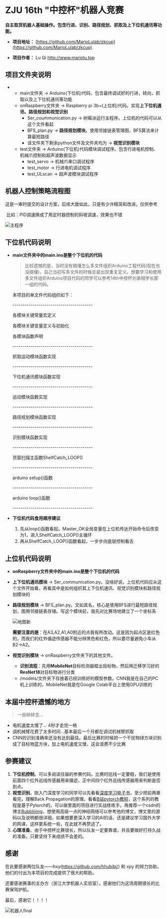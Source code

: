 # ZJU 16th "中控杯"机器人竞赛

**自主取货机器人基础操作。包含行进、识别、路径规划、抓取及上下位机通讯等功能。**

- **项目地址：** [https://github.com/MarioLulab/zkcup](https://github.com/MarioLulab/zkcup)

- **项目作者：** Lu Qi http://www.mariolu.top

## 项目文件夹说明

- * main文件夹 -> Arduino(下位机)代码，包含最终调试好的行进，转向，抓取以及上下位机通讯等功能
  * onRaspberry文件夹 -> Raspberry pi 3b+(上位机)代码。实现**上下位机通讯、路径规划和视觉识别**
    * Ser_coummunication.py -> 树莓派运行主程序。上位机的代码可以从这个文件看起
    * BFS_plan.py -> **路径规划模块**。使用邻接链表管理图，BFS算法来计算最短路径
    * 该文件夹下剩余python文件及文件夹均为 -> **视觉识别模块**
  * test文件夹 -> Arduino(下位机)代码模块调试程序。包含行进电机控制、机械爪控制和超声波数据显示
    * test_servo -> 机械爪串口调试程序
    * test_motor -> 行进电机调试程序
    * test_ULscan -> 超声波模块调试程序

## 机器人控制策略流程图

​		这是一审时提交的设计方案，后续大致如此，只是有少许精简和改进。仅供参考

​		比如：PID调速换成了用定时器控制的斜坡调速，效果也不错

![主程序](./主程序.png)

## 下位机代码说明

* **main文件夹中的main.ino是整个下位机的代码**

  > 比较遗憾的是，当时没有搞懂怎么多文件组织Arduino工程代码(现在也没搞懂)，自己当初写多文件的时候总是出现重复定义。想要学习和使用多文件组织Arduino项目代码的同学可以参考14th中控杯刘承相学长那一组的代码。

  本项目的单文件代码组织如下：

  \----------------------------------------

  各模块关键常量宏定义

  各模块关键变量定义与初始化

  各模块函数声明

  \----------------------------------------

  抓取运动模块函数实现

  \----------------------------------------

  下位机通讯模块函数实现

  \----------------------------------------

  运动模块函数实现

  \----------------------------------------

  路径规划模块函数实现

  \----------------------------------------

  识别模块函数实现

  \----------------------------------------

  货窗扫描主函数ShelfCatch_LOOP()

  \----------------------------------------

  arduino setup()函数

  \----------------------------------------

  arduino loop()函数

  \----------------------------------------

* **下位机代码食用顺序建议**

  1. 先从loop()函数看起。Master_OK全局变量在上位机传达开始命令后改变为1，进入ShelfCatch_LOOP()主循环
  2. 再从ShelfCatch_LOOP()函数看起，一步步向底层控制看去



## 上位机代码说明

* **onRaspberry文件夹中的main.ino是整个下位机的代码**

* **上下位机通讯模块** -> Ser_communication.py。没啥好说，上位机代码应从这个文件开始看，再看其中是如何组织其上下位机通讯、视觉识别模块和路径规划模块的

* **路径规划模块** -> BFS_plan.py。文如其名，核心是使用BFS进行最短路径规划，图用邻接链表存储。写这个模块前，我先对比赛场地建立了一个坐标系

  ![地图新](./地图新.jpg)

  **需要注意的是**：在A3,A2,A1,A0附近的点我有所改动。这是因为起点区是红色的，而我们的红外循迹传感器不能分辨黑色和红色，所以要尽量避免小车从B2->A2。

* **视觉识别模块** -> onRaspberry文件夹下的其他文件。

  * **识别流程**：先用**MobileNet**目标检测器框出目标物，然后用迁移学习好的**ResNet18**对目标物进行分类
  * /models/文件夹下存放着已经训练好的模型参数。CNN我是在自己的PC机上训练的，MobileNet我是在Google Colab平台上使用GPU训练的



## 本届中控杯遗憾的地方

> 一些碎碎念...

* 电机速度太慢了... 4秒才走完一格
* 调机械臂花费了太多时间...基本最后一个月都在调试机械臂抓取
* CNN的识别准确率还没有达到最佳。最后比赛的时候把一个干扰物绿方块识别成了目标物蓝方块，加上电机速度又慢，这会浪费不少比赛



## 参赛建议

1. **下位机控制**。可以多阅读往届的参赛代码，比赛时巡线一定要稳，我们是使用前面四个红外巡线传感器用来循迹，正中间四个红外巡线传感器用来判断是否到点。
2. **视觉识别**。刚入门深度学习的同学可以先看看[深度学习电子书](http://neuralnetworksanddeeplearning.com/)，至少把前两章看完，理解Back Propagation的原理。看看[B站pytorch教程](https://www.bilibili.com/video/BV12741177Cu?from=search&seid=3050657063860714723)，这个系列的教程是基于Pytorch的，可以做里面的项目进行实战练练手。再推荐一个csdn的博主[Bubbliiiing](https://blog.csdn.net/weixin_44791964)，想使用高级一点的神经网络可以参考他的博文，博文里的源码以及说明都很详细。如果想要更深入学习的AI的话，还是建议学习国外大学的网课，这样更系统一些，在此就不再赘述了。
3. **心理准备**。由于中控杯比赛很长，所以队友一定要靠谱，并且要做好打持久战的准备。只要坚持下来成绩不会差的。

## 感谢

在此要感谢两位队友——hxy(https://github.com/hhubibi/) 和 xpy 的倾力协助，他们的付出为本项目的完成提供了很大的帮助。

还要感谢赛事的主办方（浙江大学机器人实验室），感谢他们为这场周期很长的比赛保驾护航。

最后，感谢它！！！！

![机器人final](./机器人final.jpg)





